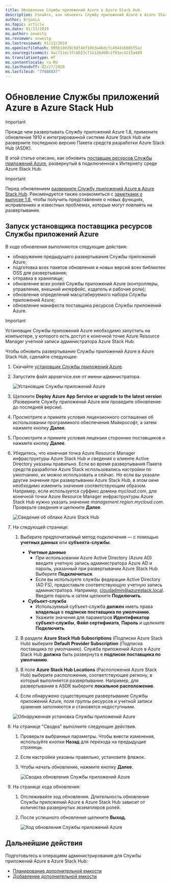 ```yaml
---
title: Обновление Службы приложений Azure в Azure Stack Hub
description: Узнайте, как обновить Службу приложений Azure в Azure Stack Hub.
author: BryanLa
ms.topic: article
ms.date: 01/13/2019
ms.author: anwestg
ms.reviewer: anwestg
ms.lastreviewed: 01/13/2019
ms.openlocfilehash: 095b10039c9df4bf10b3a4bdcfc454416885f5ac
ms.sourcegitcommit: 4ac711ec37c6653c71b126d09c1f93ec4215a489
ms.translationtype: HT
ms.contentlocale: ru-RU
ms.lasthandoff: 02/27/2020
ms.locfileid: "77688837"
---
```

# <a name="update-azure-app-service-on-azure-stack-hub"></a>Обновление Службы приложений Azure в Azure Stack Hub

> [!IMPORTANT]
> Прежде чем развертывать Службу приложений Azure 1.8, примените обновление 1910 к интегрированной системе Azure Stack Hub или разверните последнюю версию Пакета средств разработки Azure Stack Hub (ASDK).

В этой статье описано, как обновить [поставщик ресурсов Службы приложений Azure](azure-stack-app-service-overview.md), развернутый в подключенной к Интернету среде Azure Stack Hub.

> [!IMPORTANT]
> Перед обновлением [разверните Службу приложений Azure в Azure Stack Hub](azure-stack-app-service-deploy.md). Рекомендуется также ознакомиться с [заметками о выпуске 1.8](azure-stack-app-service-release-notes-update-eight.md), чтобы получить представление о новых функциях, исправлениях и известных проблемах, которые могут повлиять на развертывание.

## <a name="run-the-azure-app-service-resource-provider-installer"></a>Запуск установщика поставщика ресурсов Службы приложений Azure

В ходе обновления выполняются следующие действия:

* обнаружение предыдущего развертывания Службы приложений Azure;
* подготовка всех пакетов обновления и новых версий всех библиотек OSS для развертывания;
* отправка в хранилище;
* обновление всех ролей Службы приложений Azure (контроллеры, управление, внешний интерфейс, издатель и рабочие роли);
* обновление определений масштабируемого набора Службы приложений Azure;
* обновление манифеста поставщика ресурсов Службы приложений Azure.

> [!IMPORTANT]
> Установщик Службы приложений Azure необходимо запустить на компьютере, у которого есть доступ к конечной точке Azure Resource Manager учетной записи администратора Azure Stack Hub.

Чтобы обновить развертывание Службы приложений Azure в Azure Stack Hub, сделайте следующее:

1. Скачайте [установщик Службы приложений Azure](https://aka.ms/appsvcupdate8installer).

2. Запустите файл appservice.exe от имени администратора.

    ![Установщик Службы приложений Azure][1]

3. Щелкните **Deploy Azure App Service or upgrade to the latest version** (Разверните Службу приложений Azure или проведите обновление до последней версии).

4. Просмотрите и примите условия лицензионного соглашения об использовании программного обеспечения Майкрософт, а затем нажмите кнопку **Далее**.

5. Просмотрите и примите условия лицензии сторонних поставщиков и нажмите кнопку **Далее**.

6. Убедитесь, что конечная точка Azure Resource Manager инфраструктуры Azure Stack Hub и сведения о клиенте Active Directory указаны правильно. Если во время развертывания Пакета средств разработки Azure Stack использовались настройки по умолчанию, их можно использовать и сейчас. Но если вы указали другие значения при развертывании Azure Stack Hub, в этом окне необходимо изменить значения соответствующим образом. Например, если используется суффикс домена *mycloud.com*, для конечной точки Azure Resource Manager инфраструктуры Azure Stack Hub нужно указать значение *management.region.mycloud.com*. Проверьте сведения и щелкните **Далее**.

    ![Сведения об облаке Azure Stack Hub][2]

7. На следующей странице:

    1. Выберите предпочитаемый метод подключения — с помощью **учетных данных** или **субъекта-службы**.
        - **Учетные данные**
            - При использовании Azure Active Directory (Azure AD) введите учетную запись администратора Azure AD и пароль, указанный при развертывании Azure Stack Hub Выберите **Подключиться**.
            - Если вы используете службы федерации Active Directory (AD FS), предоставьте соответствующую учетную запись администратора. Например, cloudadmin@azurestack.local. Введите пароль и затем щелкните **Подключить**.
        - **Субъект-служба**
            - Используемый субъект-служба **должен** иметь права **владельца** в **подписке поставщика по умолчанию**.
            - Укажите значения для параметров **Идентификатор субъект-службы**, **Файл сертификата**, **Пароль** и щелкните **Подключить**.

    1. В разделе **Azure Stack Hub Subscriptions** (Подписки Azure Stack Hub) выберите **Default Provider Subscription** (Подписка поставщика по умолчанию).    Служба приложений Azure в Azure Stack Hub **должна** быть развернута в **подписке поставщика по умолчанию**.

    1. В поле **Azure Stack Hub Locations** (Расположения Azure Stack Hub) выберите расположение, соответствующее региону, в который выполняется развертывание. Например, для развертывания в ASDK выберите **локальное расположение**.

    1. Если обнаружено существующее развертывание Службы приложений Azure, поля группы ресурсов и учетной записи хранения заполняются и становятся недоступными.

      ![Обнаруженная установка Службы приложений Azure][3]

8. На странице "Сводка" выполните следующие действия.
   1. Проверьте выбранные параметры. Чтобы внести изменения, используйте кнопки **Назад** для перехода на предыдущие страницы.
   2. Если настройки указаны правильно, установите флажок.
   3. Чтобы начать обновление, нажмите кнопку **Далее**.

       ![Сводка обновления Службы приложений Azure][4]

9. На странице хода обновления:
    1. Отслеживайте ход обновления. Длительность обновления Службы приложений Azure в Azure Stack Hub зависит от количества развернутых экземпляров ролей.
    2. После успешного обновления щелкните **Выход**.

        ![Ход обновления Службы приложений Azure][5]

<!--Image references-->
[1]: ./media/azure-stack-app-service-update/app-service-exe.png
[2]: ./media/azure-stack-app-service-update/app-service-azure-resource-manager-endpoints.png
[3]: ./media/azure-stack-app-service-update/app-service-installation-detected.png
[4]: ./media/azure-stack-app-service-update/app-service-upgrade-summary.png
[5]: ./media/azure-stack-app-service-update/app-service-upgrade-complete.png

## <a name="next-steps"></a>Дальнейшие действия

Подготовьтесь к операциям администрирования для Службы приложений Azure в Azure Stack Hub:

* [Планирование дополнительной емкости](azure-stack-app-service-capacity-planning.md)
* [Добавление дополнительной емкости](azure-stack-app-service-add-worker-roles.md)
